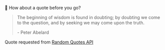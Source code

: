 📣 How about a quote before you go?

> The beginning of wisdom is found in doubting; by doubting we come to the question, and by seeking we may come upon the truth.
>
> <p>- Peter Abelard</p>

Quote requested from [Random Quotes API](https://github.com/lukePeavey/quotable)
